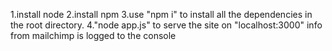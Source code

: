 1.install node 
2.install npm
3.use "npm i" to install all the dependencies in the root directory.
4."node app.js" to serve the site on "localhost:3000"
info from mailchimp is logged to the console
